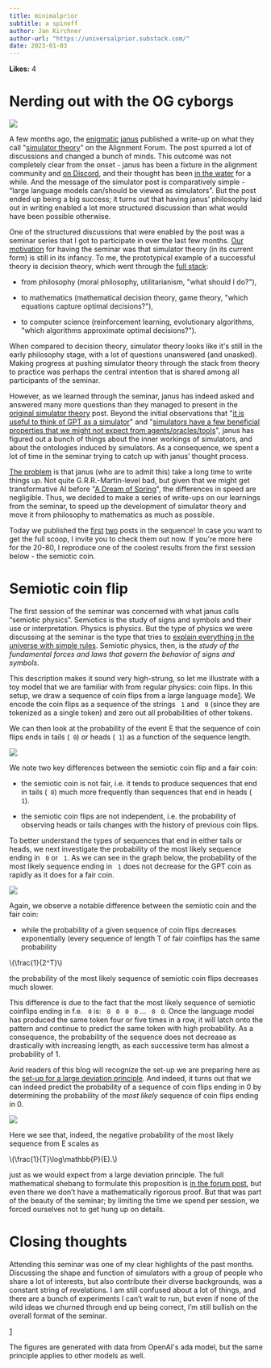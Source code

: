```yaml
---
title: minimalprior
subtitle: a spinoff
author: Jan Kirchner
author-url: "https://universalprior.substack.com/"
date: 2023-01-03
---
```


**Likes:** 4

# Nerding out with the OG cyborgs

[![](https://substackcdn.com/image/fetch/w_1456,c_limit,f_auto,q_auto:good,fl_progressive:steep/https%3A%2F%2Fbucketeer-e05bbc84-baa3-437e-9518-adb32be77984.s3.amazonaws.com%2Fpublic%2Fimages%2Fb622ed84-247b-4e9c-a998-6aa364c481e8_2048x1628.png)](https://substackcdn.com/image/fetch/f_auto,q_auto:good,fl_progressive:steep/https%3A%2F%2Fbucketeer-e05bbc84-baa3-437e-9518-adb32be77984.s3.amazonaws.com%2Fpublic%2Fimages%2Fb622ed84-247b-4e9c-a998-6aa364c481e8_2048x1628.png)

A few months ago, the [enigmatic](https://twitter.com/repligate/status/1609712964705157123?s=20&t=nd8IRj_AuWyqZ4NsToSQTQ) [janus](https://generative.ink/prophecies/) published a write-up on what they call "[simulator theory](https://www.alignmentforum.org/posts/vJFdjigzmcXMhNTsx/simulators)" on the Alignment Forum. The post spurred a lot of discussions and changed a bunch of minds. This outcome was not completely clear from the onset - janus has been a fixture in the alignment community and [on Discord](https://www.eleuther.ai/), and their thought has been [in the water](https://astralcodexten.substack.com/p/janus-gpt-wrangling) for a while. And the message of the simulator post is comparatively simple - “large language models can/should be viewed as simulators”. But the post ended up being a big success; it turns out that having janus’ philosophy laid out in writing enabled a lot more structured discussion than what would have been possible otherwise.

One of the structured discussions that were enabled by the post was a seminar series that I got to participate in over the last few months. [Our motivation](https://www.alignmentforum.org/posts/nmMorGE4MS4txzr8q/simulators-seminar-sequence-1-background-and-shared) for having the seminar was that simulator theory (in its current form) is still in its infancy. To me, the prototypical example of a successful theory is decision theory, which went through the [full stack](https://universalprior.substack.com/i/46914010/how-to-solve-chess):

  * from philosophy (moral philosophy, utilitarianism, "what should I do?"),

  * to mathematics (mathematical decision theory, game theory, "which equations capture optimal decisions?"),

  * to computer science (reinforcement learning, evolutionary algorithms, "which algorithms approximate optimal decisions?").




When compared to decision theory, simulator theory looks like it's still in the early philosophy stage, with a lot of questions unanswered (and unasked). Making progress at pushing simulator theory through the stack from theory to practice was perhaps the central intention that is shared among all participants of the seminar.

However, as we learned through the seminar, janus has indeed asked and answered many more questions than they managed to present in the [original simulator theory](https://www.alignmentforum.org/posts/vJFdjigzmcXMhNTsx/simulators) post. Beyond the initial observations that "[it is useful to think of GPT as a simulator](https://www.alignmentforum.org/posts/vJFdjigzmcXMhNTsx/simulators#Simulators)" and "[simulators have a few beneficial properties that we might not expect from agents/oracles/tools](https://www.alignmentforum.org/posts/vJFdjigzmcXMhNTsx/simulators#Inadequate_ontologies)", janus has figured out a bunch of things about the inner workings of simulators, and about the ontologies induced by simulators. As a consequence, we spent a lot of time in the seminar trying to catch up with janus’ thought process.

[The problem](https://universalprior.substack.com/p/tspsis-and-how-i-write) is that janus (who are to admit this) take a long time to write things up. Not quite G.R.R.-Martin-level bad, but given that we might get transformative AI before "[A Dream of Spring](https://en.wikipedia.org/wiki/A_Song_of_Ice_and_Fire#A_Dream_of_Spring)", the differences in speed are negligible. Thus, we decided to make a series of write-ups on our learnings from the seminar, to speed up the development of simulator theory and move it from philosophy to mathematics as much as possible.

Today we published the [first](https://www.alignmentforum.org/posts/nmMorGE4MS4txzr8q/simulators-seminar-sequence-1-background-and-shared) [two](https://www.alignmentforum.org/posts/TTn6vTcZ3szBctvgb/simulators-seminar-sequence-2-semiotic-physics) posts in the sequence! In case you want to get the full scoop, I invite you to check them out now. If you're more here for the 20-80, I reproduce one of the coolest results from the first session below - the semiotic coin.

# Semiotic coin flip

The first session of the seminar was concerned with what janus calls “semiotic physics”. Semiotics is the study of signs and symbols and their use or interpretation. Physics is physics. But the type of physics we were discussing at the seminar is the type that tries to [explain everything in the universe with simple rules](https://www.lesswrong.com/tag/reductionism-sequence). Semiotic physics, then, is the _study of the fundamental forces and laws that govern the behavior of signs and symbols_.

This description makes it sound very high-strung, so let me illustrate with a toy model that we are familiar with from regular physics: coin flips. In this setup, we draw a sequence of coin flips from a large language mode[1](https://universalprior.substack.com/p/simulator-musings#footnote-1-94327725). We encode the coin flips as a sequence of the strings ` 1` and ` 0` (since they are tokenized as a single token) and zero out all probabilities of other tokens. 

We can then look at the probability of the event E that the sequence of coin flips ends in tails (` 0`) or heads (` 1`) as a function of the sequence length.

[![](https://substackcdn.com/image/fetch/w_1456,c_limit,f_auto,q_auto:good,fl_progressive:steep/https%3A%2F%2Fbucketeer-e05bbc84-baa3-437e-9518-adb32be77984.s3.amazonaws.com%2Fpublic%2Fimages%2Fe2c00bcc-bcb0-4586-9892-a61efb05857b_3027x2695.png)](https://substackcdn.com/image/fetch/f_auto,q_auto:good,fl_progressive:steep/https%3A%2F%2Fbucketeer-e05bbc84-baa3-437e-9518-adb32be77984.s3.amazonaws.com%2Fpublic%2Fimages%2Fe2c00bcc-bcb0-4586-9892-a61efb05857b_3027x2695.png)

We note two key differences between the semiotic coin flip and a fair coin:

  * the semiotic coin is not fair, i.e. it tends to produce sequences that end in tails (` 0`) much more frequently than sequences that end in heads (` 1`).

  * the semiotic coin flips are not independent, i.e. the probability of observing heads or tails changes with the history of previous coin flips.




To better understand the types of sequences that end in either tails or heads, we next investigate the probability of the most likely sequence ending in ` 0` or ` 1`. As we can see in the graph below, the probability of the most likely sequence ending in ` 1` does not decrease for the GPT coin as rapidly as it does for a fair coin.

[![](https://substackcdn.com/image/fetch/w_1456,c_limit,f_auto,q_auto:good,fl_progressive:steep/https%3A%2F%2Fbucketeer-e05bbc84-baa3-437e-9518-adb32be77984.s3.amazonaws.com%2Fpublic%2Fimages%2F1e56ee73-72eb-4e65-8768-3dc4c4802507_2829x2695.png)](https://substackcdn.com/image/fetch/f_auto,q_auto:good,fl_progressive:steep/https%3A%2F%2Fbucketeer-e05bbc84-baa3-437e-9518-adb32be77984.s3.amazonaws.com%2Fpublic%2Fimages%2F1e56ee73-72eb-4e65-8768-3dc4c4802507_2829x2695.png)

Again, we observe a notable difference between the semiotic coin and the fair coin:

  * while the probability of a given sequence of coin flips decreases exponentially (every sequence of length T of fair coinflips has the same probability 

\\(\frac{1}{2^T}\\)

the probability of the most likely sequence of semiotic coin flips decreases much slower.




This difference is due to the fact that the most likely sequence of semiotic coinflips ending in f.e. ` 0` is: ` 0` ` 0` ` 0` ` 0` ... ` 0` ` 0`. Once the language model has produced the same token four or five times in a row, it will latch onto the pattern and continue to predict the same token with high probability. As a consequence, the probability of the sequence does not decrease as drastically with increasing length, as each successive term has almost a probability of 1.

Avid readers of this blog will recognize the set-up we are preparing here as the [set-up for a large deviation principle](https://universalprior.substack.com/p/adversarial-attacks-and-optimal-control). And indeed, it turns out that we can indeed predict the probability of a sequence of coin flips ending in 0 by determining the probability of the _most likely_ sequence of coin flips ending in 0.

[![](https://substackcdn.com/image/fetch/w_1456,c_limit,f_auto,q_auto:good,fl_progressive:steep/https%3A%2F%2Fbucketeer-e05bbc84-baa3-437e-9518-adb32be77984.s3.amazonaws.com%2Fpublic%2Fimages%2Fed6a5168-6c76-4be4-a62f-e2c0c77d3f24_3028x2695.png)](https://substackcdn.com/image/fetch/f_auto,q_auto:good,fl_progressive:steep/https%3A%2F%2Fbucketeer-e05bbc84-baa3-437e-9518-adb32be77984.s3.amazonaws.com%2Fpublic%2Fimages%2Fed6a5168-6c76-4be4-a62f-e2c0c77d3f24_3028x2695.png)

Here we see that, indeed, the negative probability of the most likely sequence from E scales as

\\(\frac{1}{T}\log\mathbb{P}(E).\\)

just as we would expect from a large deviation principle. The full mathematical shebang to formulate this proposition is [in the forum post](https://www.alignmentforum.org/posts/TTn6vTcZ3szBctvgb/simulators-seminar-sequence-2-semiotic-physics), but even there we don’t have a mathematically rigorous proof. But that was part of the beauty of the seminar; by limiting the time we spend per session, we forced ourselves not to get hung up on details.

# Closing thoughts

Attending this seminar was one of my clear highlights of the past months. Discussing the shape and function of simulators with a group of people who share a lot of interests, but also contribute their diverse backgrounds, was a constant string of revelations. I am still confused about a lot of things, and there are a bunch of experiments I can’t wait to run, but even if none of the wild ideas we churned through end up being correct, I’m still bullish on the overall format of the seminar.

[1](https://universalprior.substack.com/p/simulator-musings#footnote-anchor-1-94327725)

The figures are generated with data from OpenAI's ada model, but the same principle applies to other models as well.
